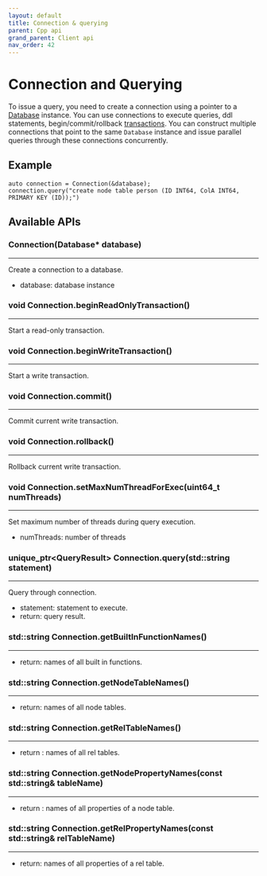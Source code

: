 ```yaml
---
layout: default
title: Connection & querying
parent: Cpp api
grand_parent: Client api
nav_order: 42
---
```


# Connection and Querying

To issue a query, you need to create a connection using a pointer to 
a [Database](database.md) instance. You can use connections
to execute queries, ddl statements, begin/commit/rollback [transactions](../transactions.md).
You can construct multiple connections that point to the same `Database`
instance and issue parallel queries through these connections concurrently.


## Example
```
auto connection = Connection(&database);
connection.query("create node table person (ID INT64, ColA INT64, PRIMARY KEY (ID));")
```

## Available APIs

### Connection(Database* database)
---
Create a connection to a database.
- database: database instance

### void Connection.beginReadOnlyTransaction()
---
Start a read-only transaction.

### void Connection.beginWriteTransaction()
---
Start a write transaction.

### void Connection.commit()
---
Commit current write transaction.

### void Connection.rollback()
---
Rollback current write transaction.

### void Connection.setMaxNumThreadForExec(uint64_t numThreads)
---
Set maximum number of threads during query execution.
- numThreads: number of threads 

### unique_ptr\<QueryResult\> Connection.query(std::string statement)
---
Query through connection.
- statement: statement to execute.
- return: query result.

### std::string Connection.getBuiltInFunctionNames()
---
- return: names of all built in functions.

### std::string Connection.getNodeTableNames()
---
- return: names of all node tables.

### std::string Connection.getRelTableNames()
---
- return : names of all rel tables.

### std::string Connection.getNodePropertyNames(const std::string& tableName)
---
- return : names of all properties of a node table.

### std::string Connection.getRelPropertyNames(const std::string& relTableName)
---
- return: names of all properties of a rel table.
